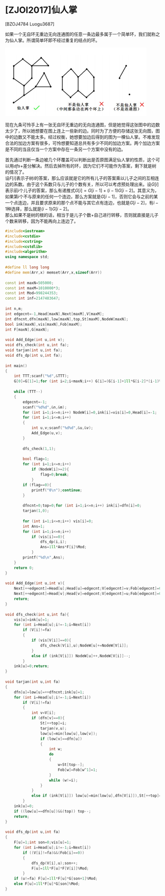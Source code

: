 # [ZJOI2017]仙人掌
[BZOJ4784 Luogu3687]

如果一个无自环无重边无向连通图的任意一条边最多属于一个简单环，我们就称之为仙人掌。所谓简单环即不经过重复的结点的环。

![BZOJ4784](_v_images/_bzoj4784_1531698641_1658301742.png)

现在九条可怜手上有一张无自环无重边的无向连通图，但是她觉得这张图中的边数太少了，所以她想要在图上连上一些新的边。同时为了方便的存储这张无向图，图中的边数又不能太多。经过权衡，她想要加边后得到的图为一棵仙人掌。不难发现合法的加边方案有很多，可怜想要知道总共有多少不同的加边方案。两个加边方案是不同的当且仅当一个方案中存在一条另一个方案中没有的边。

首先通过判断一条边被几个环覆盖可以判断出是否原图满足仙人掌的性质，这个可以用$dfs$+差分解决。然后去掉所有的环，因为它们不可能作为答案，剩下就是树的情况了。  
设$F[i]$表示子树$i$的答案，那么应该就是它的所有儿子的答案乘以儿子之间的互相连边的系数。由于这个系数只与儿子的个数有关，所以可以考虑预处理出来。设$G[i]$表示前$i$个儿子的答案，那么有递推式$G[i]=G[i-1]+(i-1)G[i-2]$。其意义为，如果第$i$个不与原来的任何一个连边，那么方案就是$G[i-1]$，否则它会与之前的某一个点连边，并且要求原来的那个点不能与其它点有连边，也就是$G[i-2]$，有$i-1$种选择，那么就是$(i-1)G[i-2]$。  
那么如果不是树的根的话，相当于是儿子个数+自己进行转移，否则就直接是儿子个数来转移，因为不能再向上连边了。

```cpp
#include<iostream>
#include<cstdio>
#include<cstring>
#include<cstdlib>
#include<algorithm>
using namespace std;

#define ll long long
#define mem(Arr,x) memset(Arr,x,sizeof(Arr))

const int maxN=505000;
const int maxM=1010000*3;
const int Mod=998244353;
const int inf=2147483647;

int n,m;
int edgecnt=-1,Head[maxN],Next[maxM],V[maxM];
int dfncnt,dfn[maxN],low[maxN],top,St[maxM],NodeW[maxN];
bool ink[maxN],vis[maxN],Fob[maxM];
int F[maxN],G[maxN];

void Add_Edge(int u,int v);
void dfs_check(int u,int fa);
void tarjan(int u,int fa);
void dfs_dp(int u,int fa);

int main()
{
	int TTT;scanf("%d",&TTT);
	G[0]=G[1]=1;for (int i=2;i<maxN;i++) G[i]=(G[i-1]+1ll*G[i-2]*(i-1)%Mod)%Mod;
	
	while (TTT--)
	{
		edgecnt=-1;
		scanf("%d%d",&n,&m);
		for (int i=1;i<=n;i++) NodeW[i]=0,ink[i]=vis[i]=0,Head[i]=-1;
		for (int i=1;i<=m;i++)
		{
			int u,v;scanf("%d%d",&u,&v);
			Add_Edge(u,v);
		}

		dfs_check(1,1);

		bool flag=1;
		for (int i=1;i<=n;i++)
			if (NodeW[i]>=2){
				flag=0;break;
			}
		if (flag==0){
			printf("0\n");continue;
		}

		dfncnt=0;top=0;for (int i=1;i<=n;i++) ink[i]=dfn[i]=0;
		tarjan(1,0);

		for (int i=1;i<=n;i++) vis[i]=0;
		int Ans=1;
		for (int i=1;i<=n;i++)
			if (vis[i]==0){
				dfs_dp(i,i);
				Ans=1ll*Ans*F[i]%Mod;
			}
		printf("%d\n",Ans);
	}
	return 0;
}

void Add_Edge(int u,int v){
	Next[++edgecnt]=Head[u];Head[u]=edgecnt;V[edgecnt]=v;Fob[edgecnt]=0;
	Next[++edgecnt]=Head[v];Head[v]=edgecnt;V[edgecnt]=u;Fob[edgecnt]=0;
	return;
}

void dfs_check(int u,int fa){
	vis[u]=ink[u]=1;
	for (int i=Head[u];i!=-1;i=Next[i])
		if (V[i]!=fa)
		{
			if (vis[V[i]]==0){
				dfs_check(V[i],u);NodeW[u]+=NodeW[V[i]];
			}
			else if (ink[V[i]]) NodeW[u]++,NodeW[V[i]]--;
		}
	ink[u]=0;return;
}

void tarjan(int u,int fa)
{
	dfn[u]=low[u]=++dfncnt;ink[u]=1;
	for (int i=Head[u];i!=-1;i=Next[i])
		if (V[i]!=fa)
		{
			int v=V[i];
			if (dfn[v]==0){
				St[++top]=i;
				tarjan(v,u);
				low[u]=min(low[u],low[v]);
				if (low[v]==dfn[u])
				{
					int w;
					do
					{
						w=St[top--];
						Fob[w]=Fob[w^1]=1;
					}
					while (w!=i);
				}
			}
			else if (ink[V[i]]) low[u]=min(low[u],dfn[V[i]]),St[++top]=i;
		}
	ink[u]=0;
	if ((low[u]==dfn[u])&&(top)) top--;
	return;
}

void dfs_dp(int u,int fa)
{
	F[u]=1;int son=0;vis[u]=1;
	for (int i=Head[u];i!=-1;i=Next[i])
		if ((V[i]!=fa)&&(Fob[i]==0))
		{
			dfs_dp(V[i],u);son++;
			F[u]=1ll*F[u]*F[V[i]]%Mod;
		}
	if (u!=fa) F[u]=1ll*F[u]*G[son+1]%Mod;
	else F[u]=1ll*F[u]*G[son]%Mod;
}

```